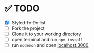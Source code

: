 # :white_check_mark: TODO
- [x] ~~Styled To Do list~~
- [ ] Fork the project
- [ ] Clone it to your working directory
- [ ] open terminal and run `npm install`
- [ ] run `nodemon` and open [localhost:3000](http://localhost:3000/)
